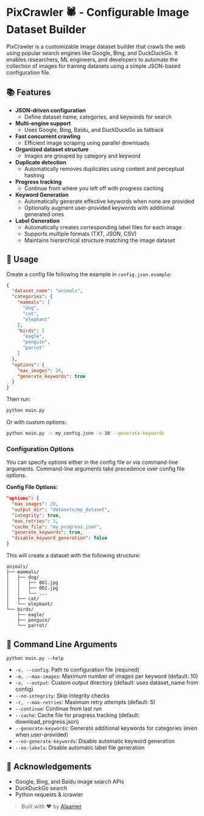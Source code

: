 # PixCrawler 🕷️ - Configurable Image Dataset Builder

PixCrawler is a customizable image dataset builder that crawls the web using popular search engines like Google, Bing, and DuckDuckGo. It enables researchers, ML engineers, and developers to automate the collection of images for training datasets using a simple JSON-based configuration file.

## 📚 Features

* **JSON-driven configuration**
  * Define dataset name, categories, and keywords for search
* **Multi-engine support**
  * Uses Google, Bing, Baidu, and DuckDuckGo as fallback
* **Fast concurrent crawling**
  * Efficient image scraping using parallel downloads
* **Organized dataset structure**
  * Images are grouped by category and keyword
* **Duplicate detection**
  * Automatically removes duplicates using content and perceptual hashing
* **Progress tracking**
  * Continue from where you left off with progress caching
* **Keyword Generation**
  * Automatically generate effective keywords when none are provided
  * Optionally augment user-provided keywords with additional generated ones
* **Label Generation**
  * Automatically creates corresponding label files for each image
  * Supports multiple formats (TXT, JSON, CSV)
  * Maintains hierarchical structure matching the image dataset

## 🔧 Usage

Create a config file following the example in `config.json.example`:

```json
{
  "dataset_name": "animals",
  "categories": {
    "mammals": [
      "dog",
      "cat",
      "elephant"
    ],
    "birds": [
      "eagle",
      "penguin",
      "parrot"
    ]
  },
  "options": {
    "max_images": 20,
    "generate_keywords": true
  }
}
```

Then run:

```bash
python main.py
```

Or with custom options:

```bash
python main.py -c my_config.json -m 30 --generate-keywords
```

### Configuration Options

You can specify options either in the config file or via command-line arguments. Command-line arguments take precedence over config file options.

**Config File Options:**

```json
"options": {
  "max_images": 20,
  "output_dir": "datasets/my_dataset",
  "integrity": true,
  "max_retries": 3,
  "cache_file": "my_progress.json",
  "generate_keywords": true,
  "disable_keyword_generation": false
}
```

This will create a dataset with the following structure:

```
animals/
├── mammals/
│   ├── dog/
│   │   ├── 001.jpg
│   │   ├── 002.jpg
│   │   └── ...
│   ├── cat/
│   └── elephant/
└── birds/
    ├── eagle/
    ├── penguin/
    └── parrot/
```

## 🚀 Command Line Arguments

```
python main.py --help
```

- `-c, --config`: Path to configuration file (required)
- `-m, --max-images`: Maximum number of images per keyword (default: 10)
- `-o, --output`: Custom output directory (default: uses dataset_name from config)
- `--no-integrity`: Skip integrity checks
- `-r, --max-retries`: Maximum retry attempts (default: 5)
- `--continue`: Continue from last run
- `--cache`: Cache file for progress tracking (default: download_progress.json)
- `--generate-keywords`: Generate additional keywords for categories (even when user-provided)
- `--no-generate-keywords`: Disable automatic keyword generation
- `--no-labels`: Disable automatic label file generation

## 🌟 Acknowledgements

* Google, Bing, and Baidu image search APIs
* DuckDuckGo search
* Python requests & icrawler

> Built with ❤️ by [Alaamer](https://github.com/alaamer12)
